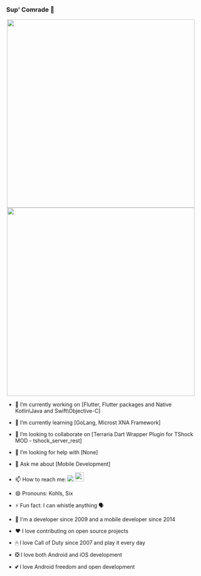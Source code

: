 ### Sup' Comrade 👋
<center>
        <td><img align="center" src="https://github-readme-stats.vercel.app/api/top-langs/?username=KohlsAdrian&hide=html&layout=compact&&bg_color=30,e96443,904e95&title_color=fff&text_color=fff" width="500px"></td>
        <td><img align="center" src="https://github-readme-stats.vercel.app/api/wakatime?username=KohlsAdrian" width="500px"></td>
</center>  

- 🔭 I’m currently working on [Flutter, Flutter packages and Native Kotlin\Java and Swift\Objective-C]
- 🌱 I’m currently learning [GoLang, Microst XNA Framework]
- 👯 I’m looking to collaborate on [Terraria Dart Wrapper Plugin for TShock MOD - tshock_server_rest]
- 🤔 I’m looking for help with [None]
- 💬 Ask me about [Mobile Development]
- 📫 How to reach me: <a href="http://linkedin.com/in/adriankohls/"><img src="https://github.com/paulrobertlloyd/socialmediaicons/blob/main/linkedin-24x24.png"></img></a> <a href="https://pub.dev/publishers/adriankohls.app/packages"><img src="https://avatars.githubusercontent.com/u/1609975?s=200&v=4" width="24"></img></a> 
- 😄 Pronouns: Kohls, Six
- ⚡ Fun fact: I can whistle anything 🗣

- 🤖 I'm a developer since 2009 and a mobile developer since 2014
- ❤️ I love contributing on open source projects
- 🖱 I love Call of Duty since 2007 and play it every day
- ❎ I love both Android and iOS development
- 💕 I love Android freedom and open development
